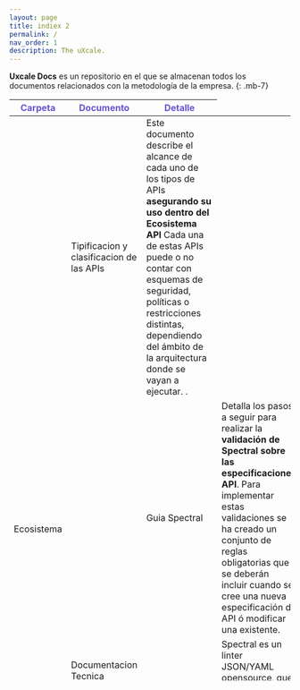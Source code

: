 ```yaml
---
layout: page
title: indiex 2
permalink: /
nav_order: 1
description: The uXcale.
---
```



 **Uxcale Docs** es un repositorio en el que se almacenan todos los documentos relacionados con la metodología de la empresa.
{: .mb-7}

<table>
  <thead>
    <tr>
      <th style="color:#6852D0;">Carpeta</th>
      <th style="color:#6852D0;">Documento</th>
      <th style="color:#6852D0;">Detalle</th>
    </tr>
  </thead>
  <tbody>
    <tr>
      <td rowspan= "4">Ecosistema</td>
      <td>Tipificacion y clasificacion de las APIs</td>
      <td>Este documento describe el alcance de cada uno de los tipos de APIs <strong>asegurando su uso dentro del Ecosistema API</strong> Cada una de estas APIs puede o no contar con esquemas de seguridad, políticas o restricciones distintas, dependiendo del ámbito de la arquitectura donde se vayan a ejecutar. .</td>
    </tr>
    <tr>
      <td rowspan= "2">Documentacion Tecnica</td>
      <td>Guia Spectral</td>
      <td>Detalla los pasos a seguir para realizar la <strong>validación de Spectral sobre las especificaciones API</strong>. Para implementar estas validaciones se ha creado un conjunto de reglas obligatorias que se deberán incluir cuando se cree una nueva especificación de API ó modificar una existente.</td>
    </tr>
    <tr>
      <td>Documentación spectral</td>
      <td>Spectral es un linter JSON/YAML opensource, que <strong> permite crear, definir reglas, validar dichas reglas 
        </strong> y aplicarlas para ficheros que contengan OAS versión 3.0, OAS 3.1, Swagger versión 2 y AsyncAPI v2. La gran ventaja que representa Spectral es la automatización de las guías de estilo de API, implementando reglas necesarias que los equipos de Arquitectura y Gobierno de API han definido. .</td>
    </tr>
  </tbody>

</table>

